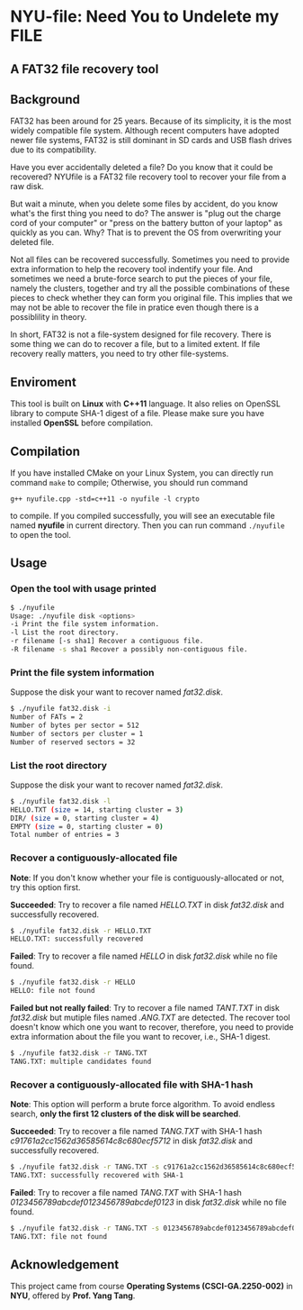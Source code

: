 # NYU-file: Need You to Undelete my FILE

## A FAT32 file recovery tool

## Background

FAT32 has been around for 25 years. Because of its simplicity, it is the most widely compatible file system. Although recent computers have adopted newer file systems, FAT32 is still dominant in SD cards and USB flash drives due to its compatibility.

Have you ever accidentally deleted a file? Do you know that it could be recovered? NYUfile is a FAT32 file recovery tool to recover your file from a raw disk.

But wait a minute, when you delete some files by accident, do you know what's the first thing you need to do? The answer is "plug out the charge cord of your computer" or "press on the battery button of your laptop" as quickly as you can. Why? That is to prevent the OS from overwriting your deleted file.

Not all files can be recovered successfully. Sometimes you need to provide extra information to help the recovery tool indentify your file. And sometimes we need a brute-force search to put the pieces of your file, namely the clusters, together and try all the possible combinations of these pieces to check whether they can form you original file. This implies that we may not be able to recover the file in pratice even though there is a possiblility in theory.

In short, FAT32 is not a file-system designed for file recovery. There is some thing we can do to recover a file, but to a limited extent. If file recovery really matters, you need to try other file-systems.

## Enviroment

This tool is built on **Linux** with **C++11** language. It also relies on OpenSSL library to compute SHA-1 digest of a file. Please make sure you have installed **OpenSSL** before compilation.

## Compilation

If you have installed CMake on your Linux System, you can directly run command `make` to compile; Otherwise, you should run command

`g++ nyufile.cpp -std=c++11 -o nyufile -l crypto`

to compile.
If you compiled successfully, you will see an executable file named **nyufile** in current directory. Then you can run command `./nyufile` to open the tool.

## Usage

### Open the tool with usage printed

```bash
$ ./nyufile
Usage: ./nyufile disk <options>
-i Print the file system information.
-l List the root directory.
-r filename [-s sha1] Recover a contiguous file.
-R filename -s sha1 Recover a possibly non-contiguous file.
```

### Print the file system information

Suppose the disk your want to recover named _fat32.disk_.

```bash
$ ./nyufile fat32.disk -i
Number of FATs = 2
Number of bytes per sector = 512
Number of sectors per cluster = 1
Number of reserved sectors = 32
```

### List the root directory

Suppose the disk your want to recover named _fat32.disk_.

```bash
$ ./nyufile fat32.disk -l
HELLO.TXT (size = 14, starting cluster = 3)
DIR/ (size = 0, starting cluster = 4)
EMPTY (size = 0, starting cluster = 0)
Total number of entries = 3
```

### Recover a contiguously-allocated file

**Note**: If you don't know whether your file is contiguously-allocated or not, try this option first.

**Succeeded**: Try to recover a file named _HELLO.TXT_ in disk _fat32.disk_ and successfully recovered.

```bash
$ ./nyufile fat32.disk -r HELLO.TXT
HELLO.TXT: successfully recovered
```

**Failed**: Try to recover a file named _HELLO_ in disk _fat32.disk_ while no file found.

```bash
$ ./nyufile fat32.disk -r HELLO
HELLO: file not found
```

**Failed but not really failed**: Try to recover a file named _TANT.TXT_ in disk _fat32.disk_ but mutiple files named _.ANG.TXT_ are detected. The recover tool doesn't know which one you want to recover, therefore, you need to provide extra information about the file you want to recover, i.e., SHA-1 digest.

```bash
$ ./nyufile fat32.disk -r TANG.TXT
TANG.TXT: multiple candidates found
```

### Recover a contiguously-allocated file with SHA-1 hash

**Note**: This option will perform a brute force algorithm.  To avoid endless search, **only the first 12 clusters of the disk will be searched**.

**Succeeded**: Try to recover a file named _TANG.TXT_ with SHA-1 hash _c91761a2cc1562d36585614c8c680ecf5712_ in disk _fat32.disk_ and successfully recovered.

```bash
$ ./nyufile fat32.disk -r TANG.TXT -s c91761a2cc1562d36585614c8c680ecf5712
TANG.TXT: successfully recovered with SHA-1
```

**Failed**: Try to recover a file named _TANG.TXT_ with SHA-1 hash _0123456789abcdef0123456789abcdef0123_ in disk _fat32.disk_ while no file found.

```bash
$ ./nyufile fat32.disk -r TANG.TXT -s 0123456789abcdef0123456789abcdef0123
TANG.TXT: file not found
```

## Acknowledgement

This project came from course **Operating Systems (CSCI-GA.2250-002)** in **NYU**, offered by **Prof. Yang Tang**.
